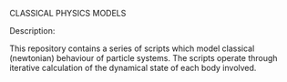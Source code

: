 CLASSICAL PHYSICS MODELS

Description:

This repository contains a series of scripts which model classical (newtonian) behaviour of particle systems.
The scripts operate through iterative calculation of the dynamical state of each body involved.
